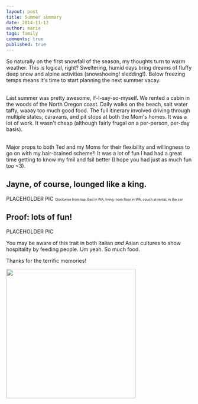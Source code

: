 ```yaml
---
layout: post
title: Summer summary
date: 2014-11-12
author: marie
tags: family
comments: true
published: true
---
```


So naturally on the first snowfall of the season, my thoughts turn to warm weather. This is logical, right? Sweltering, humid days bring dreams of fluffy deep snow and alpine activities (snowshoeing! sledding!). Below freezing temps means it's time to start planning the next summer vacay. <br><br>

Last summer was pretty awesome, if-I-say-so-myself. We rented a cabin in the woods of the North Oregon coast. Daily walks on the beach, salt water taffy, waaay too much good food. The full itinerary involved driving through multiple states, caravans, and pit stops at both the Mom's homes. It was a lot of work. It wasn't cheap (although fairly frugal on a per-person, per-day basis).  <br><br>

Major props to both Ted and my Moms for their flexibility and willingness to go on with my hair-brained scheme!! It was a lot of fun I had had a great time getting to know my fmil and fsil better (I hope you had just as much fun too <3).

<h2>Jayne, of course, lounged like a king.</h2>

PLACEHOLDER PIC
<span style ="font-size:9px;">Clockwise from top: Bed in WA, living room floor in WA, couch at rental, in the car</span><br>

<h2>Proof: lots of fun!</h2>

PLACEHOLDER PIC <br>

You may be aware of this trait in both Italian <i>and</i> Asian cultures to show hospitality by feeding people. Um yeah. So much food. <br>

Thanks for the terrific memories! <br>

<img src="https://www.dropbox.com/s/y62ms0b5kn3m7d4/2014-07-15%2022.42.02.jpg" width = "350px">




